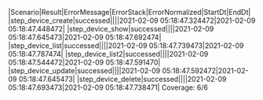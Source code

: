 |Scenario|Result|ErrorMessage|ErrorStack|ErrorNormalized|StartDt|EndDt|
|step_device_create|successed||||2021-02-09 05:18:47.324472|2021-02-09 05:18:47.448472|
|step_device_show|successed||||2021-02-09 05:18:47.645473|2021-02-09 05:18:47.692474|
|step_device_list|successed||||2021-02-09 05:18:47.739473|2021-02-09 05:18:47.787474|
|step_device_list2|successed||||2021-02-09 05:18:47.544472|2021-02-09 05:18:47.591470|
|step_device_update|successed||||2021-02-09 05:18:47.592472|2021-02-09 05:18:47.645473|
|step_device_delete|successed||||2021-02-09 05:18:47.693473|2021-02-09 05:18:47.738471|
Coverage: 6/6
